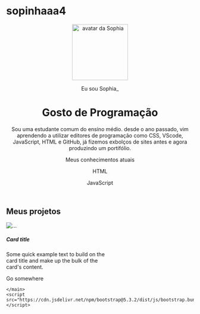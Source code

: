 # sopinhaaa4
<!DOCTYPE html>
<html lang="pt-br">

<head>
    <meta charset="UTF-8">
    <meta name="viewport" content="width=device-width, initial-scale=1.0">
    <link href="https://cdn.jsdelivr.net/npm/bootstrap@5.3.2/dist/css/bootstrap.min.css" rel="stylesheet">
    <link rel="stylesheet" href="style.css">
    <title>Meu portfólio</title>
</head>

<body>
    <header class="container text-center">
        <img src="img/avatar-perfil.png" alt="avatar da Sophia" class="rounded-circle" width="150" height="150" srcset="">
        <p class="lead">Eu sou Sophia_</p>
        <h1>Gosto de Programação</h1>
        <p>Sou uma estudante comum do ensino médio. desde o ano passado, vim aprendendo a utilizar editores de programação como CSS, VScode, JavaScript, HTML e GitHub, já fizemos exbolços de sites antes e agora produzindo um portifólio. </p>
        <p>Meus conhecimentos atuais</p>
        <div>
            <p class="badge bg-secondary">HTML</p>
            <p class="badge bg-secondary">JavaScript</p>       
             </div>
    </header>
    <main class="container">
        <h2>Meus projetos</h2>
        <div class="row">
            <div class="col-md-4">
                <div class="card" style="width: 18rem;">
                    <img src="..." class="card-img-top" alt="...">
                    <div class="card-body">
                      <h5 class="card-title">Card title</h5>
                      <p class="card-text">Some quick example text to build on the card title and make up the bulk of the card's content.</p>
                      <a hredesativaçãof="#" class="btn btn-primary">Go somewhere</a>
                    </div>
                  </div>
            </div>
        </div>

    </main>
    <script src="https://cdn.jsdelivr.net/npm/bootstrap@5.3.2/dist/js/bootstrap.bundle.min.js"></script>
</body>

</html>
